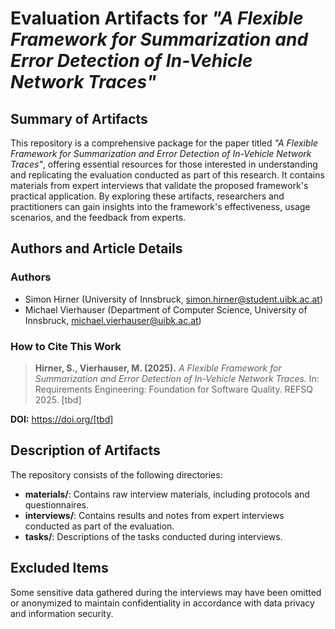 # Evaluation Artifacts for *"A Flexible Framework for Summarization and Error Detection of In-Vehicle Network Traces"*

## Summary of Artifacts

This repository is a comprehensive package for the paper titled *"A Flexible Framework for Summarization and Error Detection of In-Vehicle Network Traces"*, offering essential resources for those interested in understanding and replicating the evaluation conducted as part of this research. It contains materials from expert interviews that validate the proposed framework's practical application. By exploring these artifacts, researchers and practitioners can gain insights into the framework's effectiveness, usage scenarios, and the feedback from experts.

## Authors and Article Details

### Authors
- Simon Hirner (University of Innsbruck, [simon.hirner@student.uibk.ac.at](mailto:simon.hirner@student.uibk.ac.at))
- Michael Vierhauser (Department of Computer Science, University of Innsbruck, [michael.vierhauser@uibk.ac.at](mailto:michael.vierhauser@uibk.ac.at))

### How to Cite This Work
> **Hirner, S., Vierhauser, M. (2025).** *A Flexible Framework for Summarization and Error Detection of In-Vehicle Network Traces.* In: Requirements Engineering: Foundation for Software Quality. REFSQ 2025. [tbd]

**DOI:** https://doi.org/[tbd]

## Description of Artifacts

The repository consists of the following directories:

- **materials/**: Contains raw interview materials, including protocols and questionnaires.
- **interviews/**: Contains results and notes from expert interviews conducted as part of the evaluation.
- **tasks/**: Descriptions of the tasks conducted during interviews.

## Excluded Items

Some sensitive data gathered during the interviews may have been omitted or anonymized to maintain confidentiality in accordance with data privacy and information security.